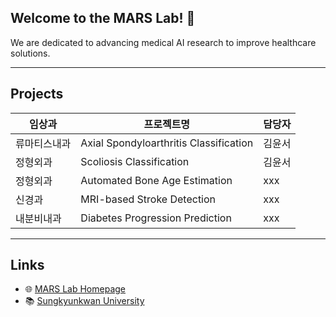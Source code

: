 ## Welcome to the MARS Lab! 🎉  
We are dedicated to advancing medical AI research to improve healthcare solutions.

---

## Projects

| 임상과       | 프로젝트명                                | 담당자       |
| ------------ | ---------------------------------------- | ------------ |
| 류마티스내과 | Axial Spondyloarthritis Classification    |  김윤서       |
| 정형외과   | Scoliosis Classification       | 김윤서       |
| 정형외과     | Automated Bone Age Estimation             | xxx       |
| 신경과       | MRI-based Stroke Detection                | xxx       |
| 내분비내과   | Diabetes Progression Prediction           | xxx       |

---

## Links

- 🌐 [MARS Lab Homepage](https://swb.skku.edu/medicalai/index.do)  
- 📚 [Sungkyunkwan University](https://www.skku.edu/skku/)  


